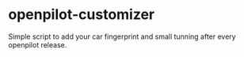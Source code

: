 # openpilot-customizer
Simple script to add your car fingerprint and small tunning after every openpilot release.
